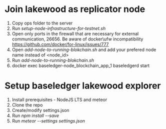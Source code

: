 # Join lakewood as replicator node

1. Copy ops folder to the server
3. Run *setup-node-infrastructure-for-testnet.sh*
4. Open only ports in the firewall that are necessary for external communication, 26656. Be aware of docker\ufw incompatibility https://github.com/docker/for-linux/issues/777
5. Open *add-node-to-running-blokchain.sh* and add your prefered node name instead of <node_id>
6. Run *add-node-to-running-blokchain.sh*
6. docker exec baseledger-node_blockchain_app_1 baseledgerd start

# Setup baseledger lakewood explorer

1. Install prerequisites - NodeJS LTS and meteor
2. Clone the repo
2. Create/modify settings.json
3. Run *npm install --save* 
4. Run *meteor --settings settings.json*